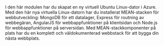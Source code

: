 I den här modulen har du skapat en ny virtuell Ubuntu Linux-dator i Azure. Med den här nya virtuella Linux-datorn har du installerat MEAN-stacken för webbutveckling: MongoDB för ett datalager, Express för routning av webbegäran, AngularJS för webbappfunktioner på klientsidan och Node.js för webbappfunktioner på serversidan. Med MEAN-stackkomponenter på plats har du en komplett och väldokumenterad webbstack för att bygga din nästa webbplats.
